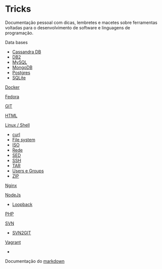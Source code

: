 # Tricks
Documentação pessoal com dicas, lembretes e macetes sobre ferramentas voltadas para o desenvolvimento de software e linguagens de programação.

Data bases
  * [Cassandra DB](db/cassandra.md)
  * [DB2](db/index.md)
  * [MySQL](db/mysql.md)
  * [MongoDB](db/mongodb.md)
  * [Postgres](db/postgres.md)
  * [SQLite](db/sqlite.md)
 
[Docker](/docker/index.md)

[Fedora](/fedora/index.md)

[GIT](/git/index.md)

[HTML](html/index.md)

[Linux / Shell](linux/index.md)
  * [curl](linux/index.md#curl)
  * [File system](linux/index.md#file-system)
  * [ISO](linux/index.md#iso)
  * [Rede](linux/index.md#rede)
  * [SED](linux/index.md#sed)
  * [SSH](linux/index.md#ssh)
  * [TAR](linux/index.md#tar)
  * [Users e Groups](linux/index.md#users-e-groups)
  * [ZIP](linux/index.md#zip)

[Nginx](nginx/index.md)

[NodeJs](nodejs/index.md)
  * [Loopback](/nodejs/loopback.md)

[PHP](php/index.md)

[SVN](svn/index.md)
  * [SVN2GIT](svn/index.md#svn2git)

[Vagrant](vagrant/index.md)

-

Documentação do [markdown](https://github.com/adam-p/markdown-here/wiki/Markdown-Cheatsheet)
